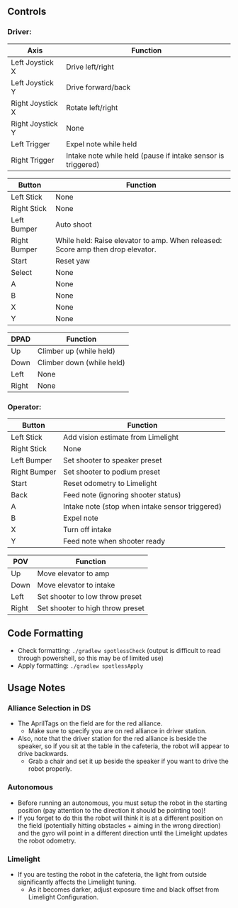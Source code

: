 ## Controls
### Driver:
| Axis             | Function |
| ---------------- | -------- |
| Left Joystick X  | Drive left/right
| Left Joystick Y  | Drive forward/back
| Right Joystick X | Rotate left/right
| Right Joystick Y | None
| Left Trigger     | Expel note while held
| Right Trigger    | Intake note while held (pause if intake sensor is triggered)

| Button       | Function |
| ------------ | -------- |
| Left Stick   | None
| Right Stick  | None
| Left Bumper  | Auto shoot
| Right Bumper | While held: Raise elevator to amp. When released: Score amp then drop elevator.
| Start        | Reset yaw
| Select       | None
| A            | None
| B            | None
| X            | None
| Y            | None

| DPAD  | Function |
| ----- | -------- |
| Up    | Climber up (while held)
| Down  | Climber down (while held)
| Left  | None
| Right | None

### Operator:
| Button       | Function |
| ------------ | -------- |
| Left Stick   | Add vision estimate from Limelight
| Right Stick  | None
| Left Bumper  | Set shooter to speaker preset
| Right Bumper | Set shooter to podium preset
| Start        | Reset odometry to Limelight
| Back         | Feed note (ignoring shooter status)
| A            | Intake note (stop when intake sensor triggered)
| B            | Expel note
| X            | Turn off intake
| Y            | Feed note when shooter ready

| POV   | Function |
| ----- | -------- |
| Up    | Move elevator to amp
| Down  | Move elevator to intake
| Left  | Set shooter to low throw preset
| Right | Set shooter to high throw preset

## Code Formatting
- Check formatting: `./gradlew spotlessCheck` (output is difficult to read through powershell, so this may be of limited use)
- Apply formatting: `./gradlew spotlessApply`

## Usage Notes
### Alliance Selection in DS
* The AprilTags on the field are for the red alliance.
    * Make sure to specify you are on red alliance in driver station.
* Also, note that the driver station for the red alliance is beside the speaker, so if you sit at the table in the cafeteria, the robot will appear to drive backwards.
    * Grab a chair and set it up beside the speaker if you want to drive the robot properly.

### Autonomous
* Before running an autonomous, you must setup the robot in the starting position (pay attention to the direction it should be pointing too)!
* If you forget to do this the robot will think it is at a different position on the field (potentially hitting obstacles + aiming in the wrong direction) and the gyro will point in a different direction until the Limelight updates the robot odometry.

### Limelight
* If you are testing the robot in the cafeteria, the light from outside significantly affects the Limelight tuning.
    * As it becomes darker, adjust exposure time and black offset from Limelight Configuration.